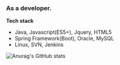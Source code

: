 ### As a developer.

**Tech stack**

- Java, Javascript(ES5+), Jquery, HTML5
- Spring Framework(Boot), Oracle, MySQL
- Linux, SVN, Jenkins

![Anurag's GitHub stats](https://github-readme-stats.vercel.app/api?username=eeesnghyun&show_icons=true&theme=graywhite)

